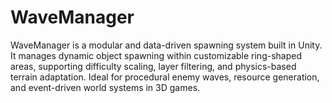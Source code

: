 # WaveManager
WaveManager is a modular and data-driven spawning system built in Unity. It manages dynamic object spawning within customizable ring-shaped areas, supporting difficulty scaling, layer filtering, and physics-based terrain adaptation. Ideal for procedural enemy waves, resource generation, and event-driven world systems in 3D games.
